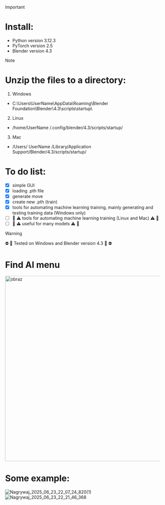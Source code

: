 > [!IMPORTANT]
> # Install:
> - Python version 3.12.3
> - PyTorch version 2.5
> - Blender version 4.3

> [!NOTE]
> # Unzip the files to a directory:
> 1. Windows
> - C:\Users\UserName\AppData\Roaming\Blender Foundation\Blender\4.3\scripts\startup\
> 2. Linux
> - /home/UserName /.config/blender/4.3/scripts/startup/
> 3. Mac
> - /Users/ UserName /Library/Application Support/Blender/4.3/scripts/startup/
> # To do list:
> - [x] simple GUI
> - [x] loading .pth file
> - [x] generate move
> - [x] create new .pth (train)
> - [x] tools for automating machine learning training, mainly generating and testing training data (Windows only)
> - [ ] 🚧 ⚠️ tools for automating machine learning training (Linux and Mac) ⚠️ 🚧
> - [ ] 🚧 ⚠️ useful for many models ⚠️ 🚧

> [!WARNING]
> ⛔ 🚨 Tested on Windows and Blender version 4.3  🚨 ⛔

# Find AI menu
<img width="854" height="604" alt="obraz" src="https://github.com/user-attachments/assets/4ab9e8f6-0298-478a-b23b-926d5a1a2695" />

# Some example:

![Nagrywaj_2025_06_23_22_07_24_820(1)](https://github.com/user-attachments/assets/f114e802-9115-4782-be77-5bd10dc4042a)
![Nagrywaj_2025_06_23_22_21_46_368](https://github.com/user-attachments/assets/ceb01f9b-7c3b-4910-8952-b4a5f6a167cc)





